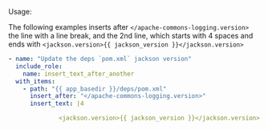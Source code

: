 Usage:

The following examples inserts after `</apache-commons-logging.version>` the line
with a line break, and 
the 2nd line, which starts with 4 spaces and ends with 
`<jackson.version>{{ jackson_version }}</jackson.version>`

```yaml
- name: "Update the deps `pom.xml` jackson version"
  include_role:
    name: insert_text_after_another
  with_items:
    - path: "{{ app_basedir }}/deps/pom.xml"
      insert_after: "</apache-commons-logging.version>"
      insert_text: |4

              <jackson.version>{{ jackson_version }}</jackson.version>
```